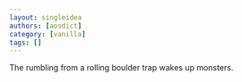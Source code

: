 ```yaml
---
layout: singleidea
authors: [aosdict]
category: [vanilla]
tags: []
---
```

The rumbling from a rolling boulder trap wakes up monsters.
